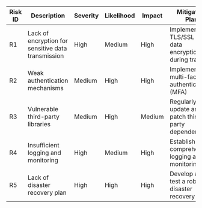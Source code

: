 | Risk ID | Description                                       | Severity | Likelihood | Impact | Mitigation Plan                                     |
|---------|---------------------------------------------------|----------|------------|--------|-----------------------------------------------------|
| R1      | Lack of encryption for sensitive data transmission | High     | Medium     | High   | Implement TLS/SSL for data encryption during transit |
| R2      | Weak authentication mechanisms                     | Medium   | High       | High   | Implement multi-factor authentication (MFA)          |
| R3      | Vulnerable third-party libraries                   | Medium   | High       | Medium | Regularly update and patch third-party dependencies  |
| R4      | Insufficient logging and monitoring                | High     | Medium     | High   | Establish comprehensive logging and monitoring       |
| R5      | Lack of disaster recovery plan                     | High     | High       | High   | Develop and test a robust disaster recovery plan     |
